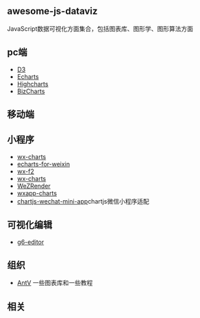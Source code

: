 ## awesome-js-dataviz
JavaScript数据可视化方面集合，包括图表库、图形学、图形算法方面
## pc端
- [D3](https://github.com/d3/d3)
- [Echarts](https://github.com/apache/incubator-echarts)
- [Highcharts](https://github.com/highcharts/highcharts)
- [BizCharts](https://github.com/alibaba/BizCharts)
## 移动端

## 小程序
- [wx-charts](https://github.com/xiaolin3303/wx-charts)
- [echarts-for-weixin](https://github.com/ecomfe/echarts-for-weixin)
- [wx-f2](https://github.com/antvis/wx-f2)
- [wx-charts](https://github.com/xiaolin3303/wx-charts)
- [WeZRender](https://github.com/guyoung/WeZRender)
- [wxapp-charts](https://github.com/hawx1993/wxapp-charts)
- [chartjs-wechat-mini-app](https://github.com/xiabingwu/chartjs-wechat-mini-app)chartjs微信小程序适配

## 可视化编辑
- [g6-editor](https://www.yuque.com/antv/g6-editor)

## 组织
- [AntV](https://www.yuque.com/antv)  一些图表库和一些教程

## 相关
